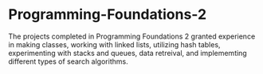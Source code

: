 # Programming-Foundations-2
The projects completed in Programming Foundations 2 granted experience in making classes, working with linked lists, utilizing hash tables, experimenting with stacks and queues, data retreival, and implememting different types of search algorithms.
